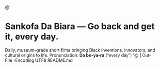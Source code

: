 @'
# Sankofa Da Biara — Go back and get it, every day.
Daily, museum-grade short films bringing Black inventions, innovators, and cultural origins to life.
Pronunciation: **Da be-ya-ra** (“every day”)
'@ | Out-File -Encoding UTF8 README.md

